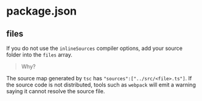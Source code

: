 # package.json

## files

If you do not use the `inlineSources` compiler options,
add your source folder into the `files` array.

> Why?

The source map generated by `tsc` has `"sources":["../src/<file>.ts"]`.
If the source code is not distributed,
tools such as `webpack` will emit a warning saying it cannot resolve the source file.
